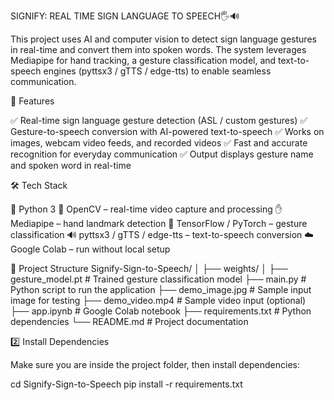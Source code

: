 SIGNIFY: REAL TIME SIGN LANGUAGE TO SPEECH🖐️🔊

This project uses AI and computer vision to detect sign language gestures in real-time and convert them into spoken words. The system leverages Mediapipe for hand tracking, a gesture classification model, and text-to-speech engines (pyttsx3 / gTTS / edge-tts) to enable seamless communication.

📌 Features

✅ Real-time sign language gesture detection (ASL / custom gestures)
✅ Gesture-to-speech conversion with AI-powered text-to-speech
✅ Works on images, webcam video feeds, and recorded videos
✅ Fast and accurate recognition for everyday communication
✅ Output displays gesture name and spoken word in real-time

🛠️ Tech Stack

🐍 Python 3
🎥 OpenCV – real-time video capture and processing
✋ Mediapipe – hand landmark detection
🤖 TensorFlow / PyTorch – gesture classification
🔊 pyttsx3 / gTTS / edge-tts – text-to-speech conversion
☁️ Google Colab – run without local setup

📂 Project Structure
Signify-Sign-to-Speech/
│
├── weights/
│   ├── gesture_model.pt       # Trained gesture classification model
├── main.py                    # Python script to run the application
├── demo_image.jpg             # Sample input image for testing
├── demo_video.mp4             # Sample video input (optional)
├── app.ipynb                  # Google Colab notebook
├── requirements.txt           # Python dependencies
└── README.md                  # Project documentation

2️⃣ Install Dependencies

Make sure you are inside the project folder, then install dependencies:

cd Signify-Sign-to-Speech
pip install -r requirements.txt
